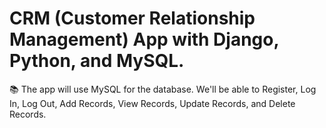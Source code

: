 # CRM (Customer Relationship Management) App with Django, Python, and MySQL.


📚 The app will use MySQL for the database.  We'll be able to Register, Log In, Log Out, Add Records, View Records, Update Records, and Delete     Records. 